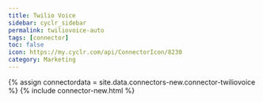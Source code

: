```yaml
---
title: Twilio Voice
sidebar: cyclr_sidebar
permalink: twiliovoice-auto
tags: [connector]
toc: false
icon: https://my.cyclr.com/api/ConnectorIcon/8230
category: Marketing
---
```

{% assign connectordata = site.data.connectors-new.connector-twiliovoice %}
{% include connector-new.html %}	